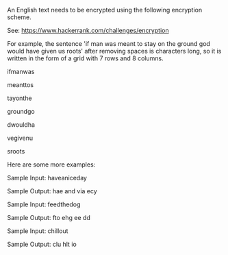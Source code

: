 An English text needs to be encrypted using the following encryption scheme.

See: https://www.hackerrank.com/challenges/encryption

For example, the sentence 'if man was meant to stay on the ground god would have given us roots' after removing spaces is  characters long, so it is written in the form of a grid with 7 rows and 8 columns.


ifmanwas

meanttos


tayonthe


groundgo


dwouldha


vegivenu


sroots

Here are some more examples:

Sample Input:
haveaniceday

Sample Output:
hae and via ecy

Sample Input:
feedthedog

Sample Output:
fto ehg ee dd

Sample Input:
chillout

Sample Output:
clu hlt io
